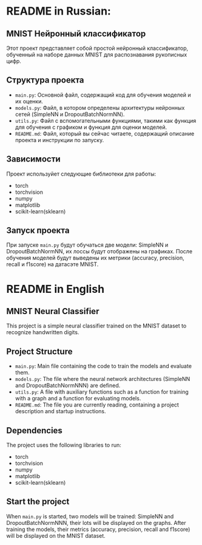 # README in Russian:


## MNIST Нейронный  классификатор

Этот проект представляет собой простой нейронный классификатор, обученный на наборе данных MNIST для распознавания рукописных цифр.

## Структура проекта

- `main.py`: Основной файл, содержащий код для обучения моделей и их оценки.
- `models.py`: Файл, в котором определены архитектуры нейронных сетей (SimpleNN и DropoutBatchNormNN).
- `utils.py`: Файл с вспомогательными функциями, такими как функция для обучения с графиком и функция для оценки моделей.
- `README.md`: Файл, который вы сейчас читаете, содержащий описание проекта и инструкции по запуску.

## Зависимости

Проект используйет следующие библиотеки для работы:

- torch
- torchvision
- numpy
- matplotlib
- scikit-learn(sklearn)

## Запуск проекта

При запуске `main.py` будут обучаться две модели: SimpleNN и DropoutBatchNormNN, их лоссы будут отображены на графиках. После обучения моделей будут выведены их метрики (accuracy, precision, recall и f1score) на датасэте MNIST.


# README in English

## MNIST Neural Classifier

This project is a simple neural classifier trained on the MNIST dataset to recognize handwritten digits.

## Project Structure

- `main.py`: Main file containing the code to train the models and evaluate them.
- `models.py`: The file where the neural network architectures (SimpleNN and DropoutBatchNormNNN) are defined.
- `utils.py`: A file with auxiliary functions such as a function for training with a graph and a function for evaluating models.
- `README.md`: The file you are currently reading, containing a project description and startup instructions.

## Dependencies

The project uses the following libraries to run:

- torch
- torchvision
- numpy
- matplotlib
- scikit-learn(sklearn)

## Start the project

When `main.py` is started, two models will be trained: SimpleNN and DropoutBatchNormNNN, their lots will be displayed on the graphs. After training the models, their metrics (accuracy, precision, recall and f1score) will be displayed on the MNIST dataset.
